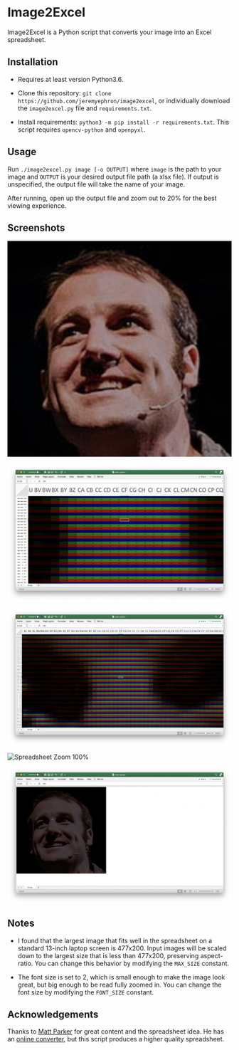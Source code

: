 Image2Excel
===========

Image2Excel is a Python script that converts your image into an Excel 
spreadsheet.

Installation
------------

- Requires at least version Python3.6.

- Clone this repository: `git clone https://github.com/jeremyephron/image2excel`,
  or individually download the `image2excel.py` file and `requirements.txt`.

- Install requirements: `python3 -m pip install -r requirements.txt`. This 
  script requires `opencv-python` and `openpyxl`.

Usage
-----

Run `./image2excel.py image [-o OUTPUT]` where `image` is the path to your 
image and `OUTPUT` is your desired output file path (a xlsx file). If output 
is unspecified, the output file will take the name of your image.

After running, open up the output file and zoom out to 20% for the best 
viewing experience.

Screenshots
-----------

![Image of Matt Parker](/screenshots/matt_parker.png)

![Spreadsheet Zoom 400%](/screenshots/zoom_400.png)

![Spreadsheet Zoom 200%](/screenshots/zoom_200.png)

![Spreadsheet Zoom 100%](/screenshots/zoom_100.png)

![Spreadsheet Zoom 20%](/screenshots/zoom_20.png)

Notes
-----

- I found that the largest image that fits well in the spreadsheet on a 
  standard 13-inch laptop screen is 477x200. Input images will be scaled down
  to the largest size that is less than 477x200, preserving aspect-ratio.
  You can change this behavior by modifying the `MAX_SIZE` constant.

- The font size is set to 2, which is small enough to make the image look 
  great, but big enough to be read fully zoomed in. You can change the font 
  size by modifying the `FONT_SIZE` constant.

Acknowledgements
----------------

Thanks to [Matt Parker](http://standupmaths.com/) for great content and the 
spreadsheet idea. He has an [online converter](http://www.think-maths.co.uk/spreadsheet),
but this script produces a higher quality spreadsheet.

